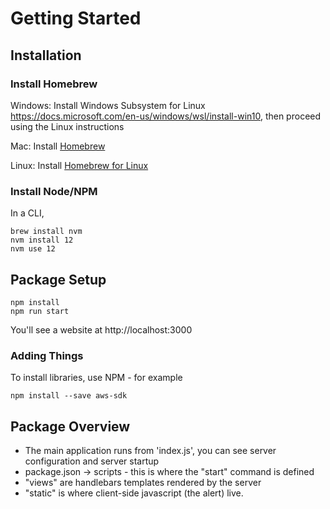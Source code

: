 # Getting Started

## Installation

### Install Homebrew
Windows:
Install Windows Subsystem for Linux https://docs.microsoft.com/en-us/windows/wsl/install-win10, then proceed using the Linux instructions

Mac:
Install [Homebrew](https://brew.sh/)

Linux:
Install [Homebrew for Linux](https://docs.brew.sh/Homebrew-on-Linux)

### Install Node/NPM

In a CLI,
```
brew install nvm
nvm install 12
nvm use 12
```


## Package Setup

```
npm install
npm run start
```

You'll see a website at http://localhost:3000

### Adding Things

To install libraries, use NPM - for example

```
npm install --save aws-sdk
```

## Package Overview
- The main application runs from 'index.js', you can see server configuration and server startup
- package.json -> scripts - this is where the "start" command is defined
- "views" are handlebars templates rendered by the server
- "static" is where client-side javascript (the alert) live.
